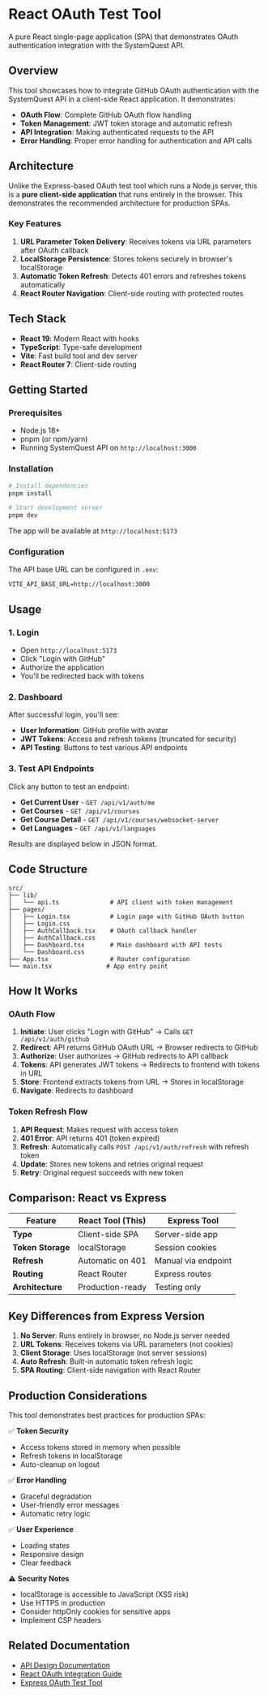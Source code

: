 # React OAuth Test Tool

A pure React single-page application (SPA) that demonstrates OAuth authentication integration with the SystemQuest API.

## Overview

This tool showcases how to integrate GitHub OAuth authentication with the SystemQuest API in a client-side React application. It demonstrates:

- **OAuth Flow**: Complete GitHub OAuth flow handling
- **Token Management**: JWT token storage and automatic refresh
- **API Integration**: Making authenticated requests to the API
- **Error Handling**: Proper error handling for authentication and API calls

## Architecture

Unlike the Express-based OAuth test tool which runs a Node.js server, this is a **pure client-side application** that runs entirely in the browser. This demonstrates the recommended architecture for production SPAs.

### Key Features

1. **URL Parameter Token Delivery**: Receives tokens via URL parameters after OAuth callback
2. **LocalStorage Persistence**: Stores tokens securely in browser's localStorage
3. **Automatic Token Refresh**: Detects 401 errors and refreshes tokens automatically
4. **React Router Navigation**: Client-side routing with protected routes

## Tech Stack

- **React 19**: Modern React with hooks
- **TypeScript**: Type-safe development
- **Vite**: Fast build tool and dev server
- **React Router 7**: Client-side routing

## Getting Started

### Prerequisites

- Node.js 18+
- pnpm (or npm/yarn)
- Running SystemQuest API on `http://localhost:3000`

### Installation

```bash
# Install dependencies
pnpm install

# Start development server
pnpm dev
```

The app will be available at `http://localhost:5173`

### Configuration

The API base URL can be configured in `.env`:

```env
VITE_API_BASE_URL=http://localhost:3000
```

## Usage

### 1. Login

- Open `http://localhost:5173`
- Click "Login with GitHub"
- Authorize the application
- You'll be redirected back with tokens

### 2. Dashboard

After successful login, you'll see:

- **User Information**: GitHub profile with avatar
- **JWT Tokens**: Access and refresh tokens (truncated for security)
- **API Testing**: Buttons to test various API endpoints

### 3. Test API Endpoints

Click any button to test an endpoint:

- **Get Current User** - `GET /api/v1/auth/me`
- **Get Courses** - `GET /api/v1/courses`
- **Get Course Detail** - `GET /api/v1/courses/websocket-server`
- **Get Languages** - `GET /api/v1/languages`

Results are displayed below in JSON format.

## Code Structure

```
src/
├── lib/
│   └── api.ts              # API client with token management
├── pages/
│   ├── Login.tsx           # Login page with GitHub OAuth button
│   ├── Login.css
│   ├── AuthCallback.tsx    # OAuth callback handler
│   ├── AuthCallback.css
│   ├── Dashboard.tsx       # Main dashboard with API tests
│   └── Dashboard.css
├── App.tsx                 # Router configuration
└── main.tsx               # App entry point
```

## How It Works

### OAuth Flow

1. **Initiate**: User clicks "Login with GitHub" → Calls `GET /api/v1/auth/github`
2. **Redirect**: API returns GitHub OAuth URL → Browser redirects to GitHub
3. **Authorize**: User authorizes → GitHub redirects to API callback
4. **Tokens**: API generates JWT tokens → Redirects to frontend with tokens in URL
5. **Store**: Frontend extracts tokens from URL → Stores in localStorage
6. **Navigate**: Redirects to dashboard

### Token Refresh Flow

1. **API Request**: Makes request with access token
2. **401 Error**: API returns 401 (token expired)
3. **Refresh**: Automatically calls `POST /api/v1/auth/refresh` with refresh token
4. **Update**: Stores new tokens and retries original request
5. **Retry**: Original request succeeds with new token

## Comparison: React vs Express

| Feature | React Tool (This) | Express Tool |
|---------|-------------------|--------------|
| **Type** | Client-side SPA | Server-side app |
| **Token Storage** | localStorage | Session cookies |
| **Refresh** | Automatic on 401 | Manual via endpoint |
| **Routing** | React Router | Express routes |
| **Architecture** | Production-ready | Testing only |

## Key Differences from Express Version

1. **No Server**: Runs entirely in browser, no Node.js server needed
2. **URL Tokens**: Receives tokens via URL parameters (not cookies)
3. **Client Storage**: Uses localStorage (not server sessions)
4. **Auto Refresh**: Built-in automatic token refresh logic
5. **SPA Routing**: Client-side navigation with React Router

## Production Considerations

This tool demonstrates best practices for production SPAs:

✅ **Token Security**
- Access tokens stored in memory when possible
- Refresh tokens in localStorage
- Auto-cleanup on logout

✅ **Error Handling**
- Graceful degradation
- User-friendly error messages
- Automatic retry logic

✅ **User Experience**
- Loading states
- Responsive design
- Clear feedback

⚠️ **Security Notes**
- localStorage is accessible to JavaScript (XSS risk)
- Use HTTPS in production
- Consider httpOnly cookies for sensitive apps
- Implement CSP headers

## Related Documentation

- [API Design Documentation](../../docs/v2/api-design-part1.md)
- [React OAuth Integration Guide](../../docs/REACT_OAUTH_GUIDE.md)
- [Express OAuth Test Tool](../oauth-test/README.md)

